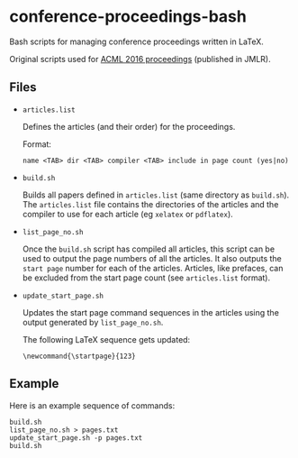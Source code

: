 # conference-proceedings-bash
Bash scripts for managing conference proceedings written in LaTeX.

Original scripts used for [ACML 2016 proceedings](http://jmlr.org/proceedings/papers/v63/) 
(published in JMLR).

## Files

* `articles.list`

  Defines the articles (and their order) for the proceedings.

  Format:
  ```
  name <TAB> dir <TAB> compiler <TAB> include in page count (yes|no)
  ```


* `build.sh`

   Builds all papers defined in `articles.list` (same directory as `build.sh`).
   The `articles.list` file contains the directories of the articles and
   the compiler to use for each article (eg `xelatex` or `pdflatex`).

* `list_page_no.sh`

  Once the `build.sh` script has compiled all articles, this script can be used
  to output the page numbers of all the articles. It also outputs the `start page`
  number for each of the articles. Articles, like prefaces, can be excluded
  from the start page count (see `articles.list` format).

* `update_start_page.sh`

  Updates the start page command sequences in the articles using the output
  generated by `list_page_no.sh`.
  
  The following LaTeX sequence gets updated:

  ```
  \newcommand{\startpage}{123}
  ```

## Example

Here is an example sequence of commands:

```
build.sh
list_page_no.sh > pages.txt
update_start_page.sh -p pages.txt
build.sh
```
